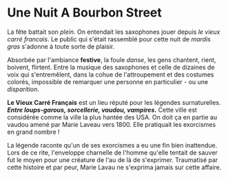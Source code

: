 # Une Nuit A Bourbon Street

La fête battait son _plein_.
On entendait les saxophones jouer depuis _le vieux carré francais_.
Le public qui s'était rassemblé pour cette nuit de _mardis gras_ s'adonne à toute sorte de plaisir.

Absorbée par l'ambiance **festive**, la foule _danse_, les gens chantent, rient, boivent, flirtent. Entre la musique des saxophones et celle de dizaines de voix qui s'entremêlent, dans la cohue de l'attroupement et des costumes colorés, impossible de remarquer une personne en particulier - ou une _disparition_.

**Le Vieux Carré Français** est un lieu réputé pour les légendes surnaturelles. **_Entre loups-garous, sorcellerie, vaudou, vampires._** Cette ville est considérée comme la ville la plus hantée des USA. On doit ça en partie au vaudou amené par Marie Laveau vers 1800. Elle pratiquait les exorcismes en grand nombre !

La légende raconte qu'un de ses exorcismes a eu une fin bien inattendue. Lors de ce rite, l'enveloppe charnelle de l'homme qu'elle tentait de sauver fut le moyen pour une créature de l'au de là de s'exprimer. Traumatisé par cette histoire et par peur, Marie Lavau ne s'exprima jamais sur cette affaire.
